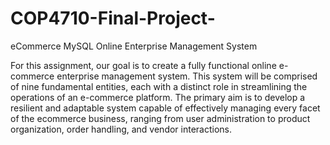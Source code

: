 # COP4710-Final-Project-
eCommerce MySQL  Online Enterprise Management System 

For this assignment, our goal is to create a fully functional online e-commerce enterprise management system. This system will be comprised of nine fundamental entities, each with a distinct role in streamlining the operations of an e-commerce platform. The primary aim is to develop a resilient and adaptable system capable of effectively managing every facet of the ecommerce business, ranging from user administration to product organization, order handling, and vendor interactions.
